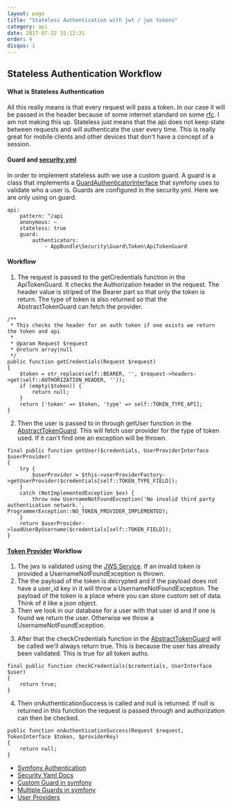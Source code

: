 ```yaml
---
layout: page
title: "Stateless Authentication with jwt / jws tokens"
category: api
date: 2017-07-22 15:12:31
order: 4
disqus: 1
---
```


## Stateless Authentication Workflow


#### What is Stateless Authentication

All this really means is that every request will pass a token.  In our case it will be passed in the header because of some internet standard on some [rfc](https://tools.ietf.org/html/rfc6750).  I am not making this up.  Stateless just means that the api does not keep state between requests and will authenticate the user every time.  This is really great for mobile clients and other devices that don't have a concept of  a session.

#### Guard and [security.yml](https://github.com/phptuts/starterkitforsymfony/blob/master/app/config/security.yml)
 
In order to implement stateless auth we use a custom guard.  A guard is a class that implements a [GuardAuthenticatorInterface](http://api.symfony.com/master/Symfony/Component/Security/Guard/GuardAuthenticatorInterface.html) that symfony uses to validate who a user is.   Guards are configured in the security.yml.  Here we are only using on guard.

```
api:
    pattern: ^/api
    anonymous: ~
    stateless: true
    guard:
        authenticators:
            - AppBundle\Security\Guard\Token\ApiTokenGuard

```

#### Workflow

1) The request is passed to the getCredentials function in the ApiTokenGuard.  It checks the Authorization header in the request.  The header value is striped of the Bearer part so that only the token is return.  The type of token is also returned so that the AbstractTokenGuard can fetch the provider.

```
/**
 * This checks the header for an auth token if one exists we return the token and api
 *
 * @param Request $request
 * @return array|null
 */
public function getCredentials(Request $request)
{
    $token = str_replace(self::BEARER, '', $request->headers->get(self::AUTHORIZATION_HEADER, ''));
    if (empty($token)) {
        return null;
    }
    return ['token' => $token, 'type' => self::TOKEN_TYPE_API];
}

```
 2) Then the user is passed to in through getUser function in the [AbstractTokenGuard](https://github.com/phptuts/starterkitforsymfony/blob/master/src/AppBundle/Security/Guard/Token/AbstractTokenGuard.php#L77).  This will fetch user provider for the type of token used.  If it can't find one an exception will be thrown. 
 
 
 ```
 final public function getUser($credentials, UserProviderInterface $userProvider)
 {
     try {
         $userProvider = $this->userProviderFactory->getUserProvider($credentials[self::TOKEN_TYPE_FIELD]);
     }
     catch (NotImplementedException $ex) {
         throw new UsernameNotFoundException('No invalid third party authentication network.', ProgrammerException::NO_TOKEN_PROVIDER_IMPLEMENTED);
     }
     return $userProvider->loadUserByUsername($credentials[self::TOKEN_FIELD]);
 }
```
#### [Token Provider](https://github.com/phptuts/starterkitforsymfony/blob/master/src/AppBundle/Security/Provider/TokenProvider.php) Workflow

1. The jws is validated using the [JWS Service](https://github.com/phptuts/starterkitforsymfony/blob/master/src/AppBundle/Service/Credential/JWSService.php).  If an invalid token is provided a UsernameNotFoundException is thrown.
2. The the payload of the token is decrypted and if the payload does not have a user_id key in it will throw a UsernameNotFoundException.  The payload of the token is a place where you can store custom set of data.  Think of it like a json object.
3. Then we look in our database for a user with that user id and if one is found we return the user.  Otherwise we throw a UsernameNotFoundException.


3) After that the checkCredentials function in the [AbstractTokenGuard](https://github.com/phptuts/starterkitforsymfony/blob/master/src/AppBundle/Security/Guard/Token/AbstractTokenGuard.php#L98)  will be called we'll always return true.  This is because the user has already been validated. This is true for all token auths.

```
final public function checkCredentials($credentials, UserInterface $user)
{
    return true;
}
```


4) Then onAuthenticationSuccess is called and null is returned.  If null is returned in this function the request is passed through and authorization can then be checked.

``` 
public function onAuthenticationSuccess(Request $request, TokenInterface $token, $providerKey)
{
    return null;
}
```

- [Symfony Authentication](https://symfony.com/doc/current/components/security/authentication.html)
- [Security Yaml Docs](https://symfony.com/doc/current/security.html)
- [Custom Guard in symfony](https://symfony.com/doc/current/security/guard_authentication.html)
- [Multiple Guards in symfony](https://symfony.com/doc/current/security/multiple_guard_authenticators.html)
- [User Providers](https://symfony.com/doc/current/security/multiple_user_providers.html)


